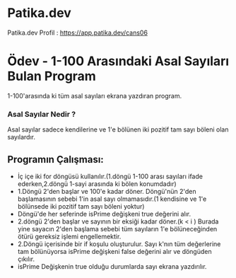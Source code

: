 # Patika.dev
Patika.dev Profil : https://app.patika.dev/cans06

# Ödev - 1-100 Arasındaki Asal Sayıları Bulan Program
1-100'arasında ki tüm asal sayıları ekrana yazdıran program.
### Asal Sayılar Nedir ?
Asal sayılar sadece kendilerine ve 1'e bölünen iki pozitif tam sayı böleni olan sayılardır.
## Programın Çalışması:
- İç içe iki for döngüsü kullanılır.(1.döngü 1-100 arası sayıları ifade ederken,2.döngü 1-sayi arasında ki bölen konumdadır)
- 1.Döngü 2'den başlar ve 100'e kadar döner.
    Döngü'nün 2'den başlamasının sebebi 1'in asal sayı olmamasıdır.(1 kendisine ve 1'e bölünsede iki pozitif tam sayı böleni yoktur)
- Döngü'de her seferinde isPrime değişkeni true değerini alır.
- 2.döngü 2'den başlar ve sayının bir eksiği kadar döner.(k < i )
    Burada yine sayacın 2'den başlama sebebi tüm  sayıların 1'e bölüneceğinden ötürü gereksiz işlemi engellemektir.
- 2.Döngü içerisinde bir if koşulu oluşturulur. Sayı k'nın tüm değerlerine tam bölünüyorsa isPrime değişkeni false değerini alır ve döngüden çıkılır.
- isPrime Değişkenin true olduğu durumlarda sayı ekrana yazdırılır.

